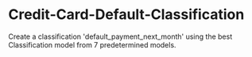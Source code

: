 # Credit-Card-Default-Classification
Create a classification 'default_payment_next_month' using the best Classification model from 7 predetermined models.
